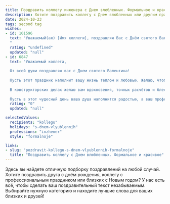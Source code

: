 ```yaml
---
title: Поздравить коллегу инженера с Днем влюбленных. Формальное и красивое
description: Хотите поздравить коллегу с Днем влюбленных или другим праздником? Наш ИИ создаст незабываемое поздравление, а вы обязательно выделитесь среди других.  
date: 2024-10-23
tags: second tag
wishes:
- id: 101596
  text: "Уважаемый(ая) [Имя коллеги], поздравляю Вас с Днём святого Валентина! Желаю Вам в этот прекрасный день  вдохновения, профессиональных успехов и, конечно же,  любви и счастья в личной жизни. Пусть все Ваши инженерные задачи решаются легко и эффективно, а сердце будет наполнено радостью и теплом.
  "
  rating: "undefined"
  updated: "null"
- id: 6847
  text: "Уважаемый коллега,
  
  От всей души поздравляю вас с Днем святого Валентина!
  
  Пусть этот праздник наполнит вашу жизнь теплом и любовью. Желаю, чтобы ваши чувства были взаимны, а взаимопонимание и поддержка были неразлучными спутниками в вашей личной жизни.
  
  В конструкторских делах желаю вам вдохновения, точных расчётов и блестящих идей. Пусть ваши проекты будут успешными, а ваши инженерные решения — инновационными и нестандартными.
  
  Пусть в этот чудесный день ваша душа наполнится радостью, а ваш профессиональный путь будет озарён любовью и счастьем."
  rating: "0"
  updated: "null"

selectedValues:
  recipients: "kollegu"
  holidays: "s-dnem-vlyublennih"
  professions: "inzhener"
  style: "formalnoje"

links:
- slug: "pozdravit-kollegu-s-dnem-vlyublennih-formalnoje"
  title: "Поздравить коллегу с Днем влюбленных. Формальное и красивое"
---
```


Здесь вы найдете отличную подборку поздравлений на любой случай. 
Хотите поздравить друга с днём рождения, коллегу с профессиональным праздником или близких с Новым годом? У нас есть всё, чтобы сделать ваш поздравительный текст незабываемым. Выбирайте нужную категорию и находите лучшие слова для ваших близких и друзей!
